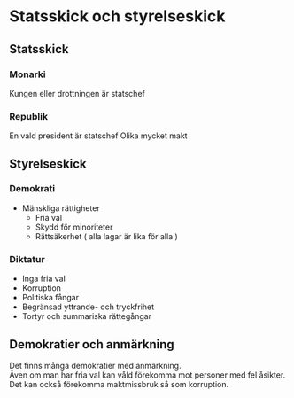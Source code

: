 # Statsskick och styrelseskick
## Statsskick

### Monarki
Kungen eller drottningen är statschef

### Republik
En vald president är statschef
Olika mycket makt


## Styrelseskick

### Demokrati
- Mänskliga rättigheter
    - Fria val
    - Skydd för minoriteter
    - Rättsäkerhet ( alla lagar är lika för alla )


### Diktatur
- Inga fria val
- Korruption
- Politiska fångar 
- Begränsad yttrande- och tryckfrihet
- Tortyr och summariska rättegångar

## Demokratier och anmärkning
Det finns många demokratier med anmärkning.        
Även om man har fria val kan våld
förekomma mot personer med fel åsikter. Det kan också förekomma
maktmissbruk så som korruption.

